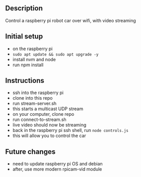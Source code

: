 ## Description
Control a raspberry pi robot car over wifi, with video streaming

## Initial setup
- on the raspberry pi
- `sudo apt update && sudo apt upgrade -y`
- install nvm and node
- run npm install

## Instructions
- ssh into the raspberry pi
- clone into this repo
- run stream-server.sh
- this starts a multicast UDP stream
- on your computer, clone repo
- run connect-to-stream.sh
- live video should now be streaming
- back in the raspberry pi ssh shell, run `node controls.js`
- this will allow you to control the car

## Future changes
- need to update raspberry pi OS and debian
- after, use more modern rpicam-vid module


